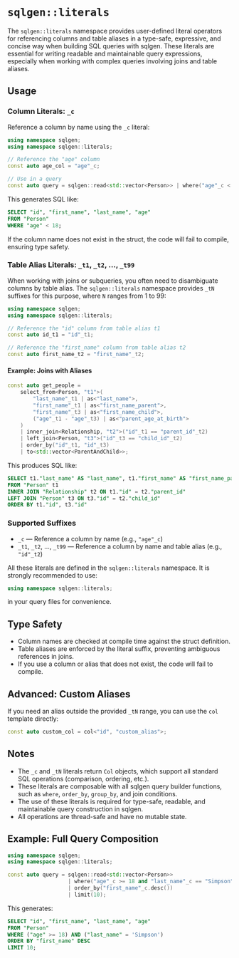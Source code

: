 # `sqlgen::literals`

The `sqlgen::literals` namespace provides user-defined literal operators for referencing columns and table aliases in a type-safe, expressive, and concise way when building SQL queries with sqlgen. These literals are essential for writing readable and maintainable query expressions, especially when working with complex queries involving joins and table aliases.

## Usage

### Column Literals: `_c`

Reference a column by name using the `_c` literal:

```cpp
using namespace sqlgen;
using namespace sqlgen::literals;

// Reference the "age" column
const auto age_col = "age"_c;

// Use in a query
const auto query = sqlgen::read<std::vector<Person>> | where("age"_c < 18);
```

This generates SQL like:

```sql
SELECT "id", "first_name", "last_name", "age"
FROM "Person"
WHERE "age" < 18;
```

If the column name does not exist in the struct, the code will fail to compile, ensuring type safety.

### Table Alias Literals: `_t1`, `_t2`, ..., `_t99`

When working with joins or subqueries, you often need to disambiguate columns by table alias. The `sqlgen::literals` namespace provides `_tN` suffixes for this purpose, where `N` ranges from 1 to 99:

```cpp
using namespace sqlgen;
using namespace sqlgen::literals;

// Reference the "id" column from table alias t1
const auto id_t1 = "id"_t1;

// Reference the "first_name" column from table alias t2
const auto first_name_t2 = "first_name"_t2;
```

#### Example: Joins with Aliases

```cpp
const auto get_people =
    select_from<Person, "t1">(
        "last_name"_t1 | as<"last_name">,
        "first_name"_t1 | as<"first_name_parent">,
        "first_name"_t3 | as<"first_name_child">,
        ("age"_t1 - "age"_t3) | as<"parent_age_at_birth">
    )
    | inner_join<Relationship, "t2">("id"_t1 == "parent_id"_t2)
    | left_join<Person, "t3">("id"_t3 == "child_id"_t2)
    | order_by("id"_t1, "id"_t3)
    | to<std::vector<ParentAndChild>>;
```

This produces SQL like:

```sql
SELECT t1."last_name" AS "last_name", t1."first_name" AS "first_name_parent", t3."first_name" AS "first_name_child", (t1."age") - (t3."age") AS "parent_age_at_birth"
FROM "Person" t1
INNER JOIN "Relationship" t2 ON t1."id" = t2."parent_id"
LEFT JOIN "Person" t3 ON t3."id" = t2."child_id"
ORDER BY t1."id", t3."id"
```

### Supported Suffixes

- `_c` — Reference a column by name (e.g., `"age"_c`)
- `_t1`, `_t2`, ..., `_t99` — Reference a column by name and table alias (e.g., `"id"_t2`)

All these literals are defined in the `sqlgen::literals` namespace. It is strongly recommended to use:

```cpp
using namespace sqlgen::literals;
```

in your query files for convenience.

## Type Safety

- Column names are checked at compile time against the struct definition.
- Table aliases are enforced by the literal suffix, preventing ambiguous references in joins.
- If you use a column or alias that does not exist, the code will fail to compile.

## Advanced: Custom Aliases

If you need an alias outside the provided `_tN` range, you can use the `col` template directly:

```cpp
const auto custom_col = col<"id", "custom_alias">;
```

## Notes

- The `_c` and `_tN` literals return `Col` objects, which support all standard SQL operations (comparison, ordering, etc.).
- These literals are composable with all sqlgen query builder functions, such as `where`, `order_by`, `group_by`, and join conditions.
- The use of these literals is required for type-safe, readable, and maintainable query construction in sqlgen.
- All operations are thread-safe and have no mutable state.

## Example: Full Query Composition

```cpp
using namespace sqlgen;
using namespace sqlgen::literals;

const auto query = sqlgen::read<std::vector<Person>>
                   | where("age"_c >= 18 and "last_name"_c == "Simpson")
                   | order_by("first_name"_c.desc())
                   | limit(10);
```

This generates:

```sql
SELECT "id", "first_name", "last_name", "age"
FROM "Person"
WHERE ("age" >= 18) AND ("last_name" = 'Simpson')
ORDER BY "first_name" DESC
LIMIT 10;
```
